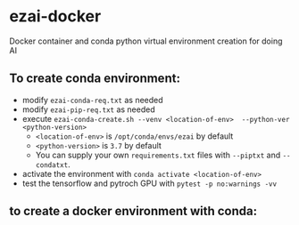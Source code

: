 # ezai-docker
Docker container and conda python virtual environment creation for doing AI

## To create conda environment:

- modify `ezai-conda-req.txt` as needed
- modify `ezai-pip-req.txt` as needed
- execute `ezai-conda-create.sh --venv <location-of-env>  --python-ver <python-version>`
    - `<location-of-env>` is `/opt/conda/envs/ezai` by default
    - `<python-version>` is `3.7` by default
    - You can supply your own `requirements.txt` files with `--piptxt` and `--condatxt`.
- activate the environment with `conda activate <location-of-env>`
- test the tensorflow and pytroch GPU with `pytest -p no:warnings -vv`

## to create a docker environment with conda:

    